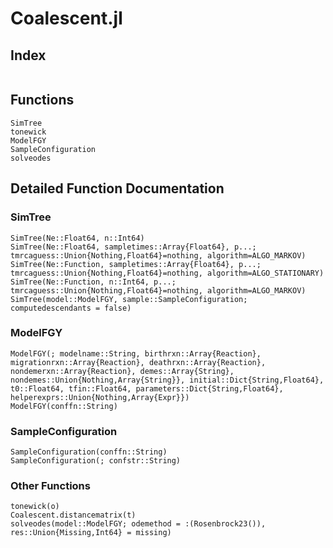 # Coalescent.jl

## Index

```@index
```

## Functions

```@docs
SimTree
tonewick
ModelFGY
SampleConfiguration
solveodes
```

## Detailed Function Documentation

### SimTree

```@docs
SimTree(Ne::Float64, n::Int64)
SimTree(Ne::Float64, sampletimes::Array{Float64}, p...;  tmrcaguess::Union{Nothing,Float64}=nothing, algorithm=ALGO_MARKOV)
SimTree(Ne::Function, sampletimes::Array{Float64}, p...; tmrcaguess::Union{Nothing,Float64}=nothing, algorithm=ALGO_STATIONARY)
SimTree(Ne::Function, n::Int64, p...; tmrcaguess::Union{Nothing,Float64}=nothing, algorithm=ALGO_MARKOV)
SimTree(model::ModelFGY, sample::SampleConfiguration; computedescendants = false)
```

### ModelFGY

```@docs
ModelFGY(; modelname::String, birthrxn::Array{Reaction}, migrationrxn::Array{Reaction}, deathrxn::Array{Reaction}, nondemerxn::Array{Reaction}, demes::Array{String}, nondemes::Union{Nothing,Array{String}}, initial::Dict{String,Float64}, t0::Float64, tfin::Float64, parameters::Dict{String,Float64}, helperexprs::Union{Nothing,Array{Expr}})
ModelFGY(conffn::String)
```

### SampleConfiguration

```@docs
SampleConfiguration(conffn::String)
SampleConfiguration(; confstr::String)
```

### Other Functions

```@docs
tonewick(o)
Coalescent.distancematrix(t)
solveodes(model::ModelFGY; odemethod = :(Rosenbrock23()), res::Union{Missing,Int64} = missing)
```
